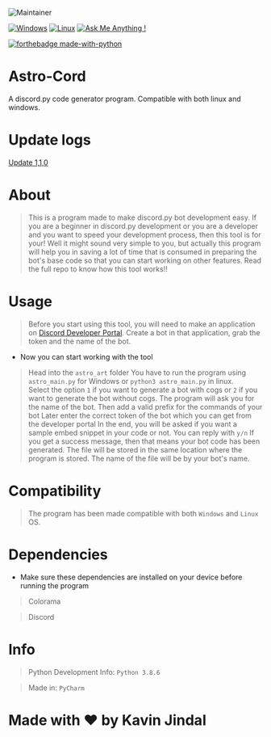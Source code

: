 ![Maintainer](https://img.shields.io/badge/maintainer-KavinJindal-blue)

[![Windows](https://svgshare.com/i/ZhY.svg)](https://svgshare.com/i/ZhY.svg)
[![Linux](https://svgshare.com/i/Zhy.svg)](https://svgshare.com/i/Zhy.svg)
[![Ask Me Anything !](https://img.shields.io/badge/Ask%20me-anything-1abc9c.svg)](https://GitHub.com/Naereen/ama)

[![forthebadge made-with-python](http://ForTheBadge.com/images/badges/made-with-python.svg)](https://www.python.org/)

 

# Astro-Cord
A discord.py code generator program. Compatible with both linux and windows. 

# Update logs

[Update 1,1,0](https://github.com/Astro-dbot/Astro-Cord/releases/tag/v1.1.0)

# About

> This is a program made to make discord.py bot development easy. If you are a beginner in discord.py development or you are a developer and you want to speed your development process, then this tool is for your!
> Well it might sound very simple to you, but actually this program will help you in saving a lot of time that is consumed in preparing the bot's base code so that you can start working on other features. Read the full repo to know how this tool works!!


# Usage

> Before you start using this tool, you will need to make an application on [Discord Developer Portal](https://discord.com/developers/applications).
> Create a bot in that application, grab the token and the name of the bot. 

* Now you can start working with the tool

> Head into the `astro_art` folder
> You have to run the program using `astro_main.py` for Windows or `python3 astro_main.py` in linux.  
> Select the option `1` if you want to generate a bot with cogs or `2` if you want to generate the bot without cogs.
> The program will ask you for the name of the bot.
> Then add a valid prefix for the commands of your bot
> Later enter the correct token of the bot which you can get from the developer portal
> In the end, you will be asked if you want a sample embed snippet in your code or not. You can reply with `y/n`
> If you get a success message, then that means your bot code has been generated.
> The file will be stored in the same location where the program is stored. The name of the file will be by your bot's name. 

# Compatibility

> The program has been made compatible with both `Windows` and `Linux` OS.

# Dependencies

* Make sure these dependencies are installed on your device before running the program

> Colorama


> Discord

# Info
> Python Development Info: `Python 3.8.6`

> Made in: `PyCharm`

# Made with :heart: by Kavin Jindal

